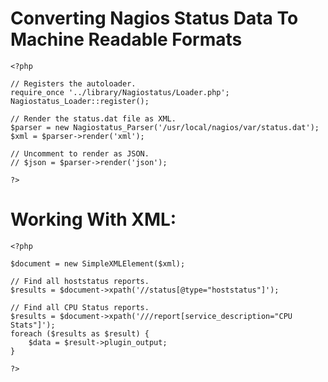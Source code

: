 
Converting Nagios Status Data To Machine Readable Formats
=========================================================

    <?php

    // Registers the autoloader.
    require_once '../library/Nagiostatus/Loader.php';
    Nagiostatus_Loader::register();

    // Render the status.dat file as XML.
    $parser = new Nagiostatus_Parser('/usr/local/nagios/var/status.dat');
    $xml = $parser->render('xml');

    // Uncomment to render as JSON.
    // $json = $parser->render('json');

    ?>

Working With XML:
=================

    <?php

    $document = new SimpleXMLElement($xml);

    // Find all hoststatus reports.
    $results = $document->xpath('//status[@type="hoststatus"]');

    // Find all CPU Status reports.
    $results = $document->xpath('///report[service_description="CPU Stats"]');
    foreach ($results as $result) {
        $data = $result->plugin_output;
    }

    ?>
